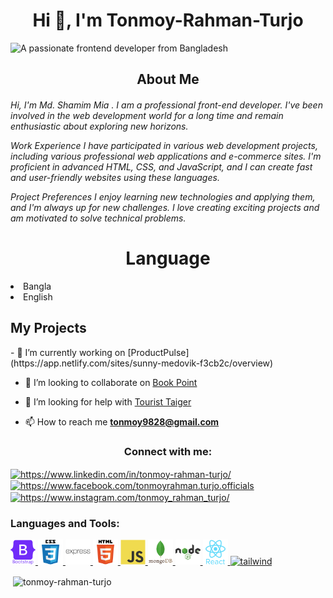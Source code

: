 

<h1 align="center">Hi 👋, I'm Tonmoy-Rahman-Turjo</h1>

![A passionate frontend developer from Bangladesh](https://i.ibb.co/DLwDJwV/2.png)
      
<h2 align="center">About Me</h2>
<h6>    Hi, I'm Md. Shamim Mia . I am a professional front-end developer. I've been involved in the web development world for a long time and remain enthusiastic about exploring new horizons.

Work Experience
I have participated in various web development projects, including various professional web applications and e-commerce sites. I'm proficient in advanced HTML, CSS, and JavaScript, and I can create fast and user-friendly websites using these languages.

Project Preferences
I enjoy learning new technologies and applying them, and I'm always up for new challenges. I love creating exciting projects and am motivated to solve technical problems.</h6>


 <div>
      <h1 align="center">Language</h1>
 <li>
 Bangla
  
 </li>
 <li> English</li>
 </div>

       
<div>
      <h2>My Projects</h2>
      - 🔭 I’m currently working on [ProductPulse](https://app.netlify.com/sites/sunny-medovik-f3cb2c/overview)

- 👯 I’m looking to collaborate on [Book Point](https://assingmnet-elevent-books.firebaseapp.com/)

- 🤝 I’m looking for help with [Tourist Taiger](https://assingment-twn.firebaseapp.com/)
</div>

- 📫 How to reach me **tonmoy9828@gmail.com**

<h3  align="center">Connect with me:</h3>
<p align="left">
<a href="https://linkedin.com/in/https://www.linkedin.com/in/tonmoy-rahman-turjo/" target="blank"><img align="center" src="https://raw.githubusercontent.com/rahuldkjain/github-profile-readme-generator/master/src/images/icons/Social/linked-in-alt.svg" alt="https://www.linkedin.com/in/tonmoy-rahman-turjo/" height="30" width="40" /></a>
<a href="https://fb.com/https://www.facebook.com/tonmoyrahman.turjo.officials" target="blank"><img align="center" src="https://raw.githubusercontent.com/rahuldkjain/github-profile-readme-generator/master/src/images/icons/Social/facebook.svg" alt="https://www.facebook.com/tonmoyrahman.turjo.officials" height="30" width="40" /></a>
<a href="https://instagram.com/https://www.instagram.com/tonmoy_rahman_turjo/" target="blank"><img align="center" src="https://raw.githubusercontent.com/rahuldkjain/github-profile-readme-generator/master/src/images/icons/Social/instagram.svg" alt="https://www.instagram.com/tonmoy_rahman_turjo/" height="30" width="40" /></a>
</p>

<h3 align="left">Languages and Tools:</h3>
<p align="left"> <a href="https://getbootstrap.com" target="_blank" rel="noreferrer"> <img src="https://raw.githubusercontent.com/devicons/devicon/master/icons/bootstrap/bootstrap-plain-wordmark.svg" alt="bootstrap" width="40" height="40"/> </a> <a href="https://www.w3schools.com/css/" target="_blank" rel="noreferrer"> <img src="https://raw.githubusercontent.com/devicons/devicon/master/icons/css3/css3-original-wordmark.svg" alt="css3" width="40" height="40"/> </a> <a href="https://expressjs.com" target="_blank" rel="noreferrer"> <img src="https://raw.githubusercontent.com/devicons/devicon/master/icons/express/express-original-wordmark.svg" alt="express" width="40" height="40"/> </a> <a href="https://www.w3.org/html/" target="_blank" rel="noreferrer"> <img src="https://raw.githubusercontent.com/devicons/devicon/master/icons/html5/html5-original-wordmark.svg" alt="html5" width="40" height="40"/> </a> <a href="https://developer.mozilla.org/en-US/docs/Web/JavaScript" target="_blank" rel="noreferrer"> <img src="https://raw.githubusercontent.com/devicons/devicon/master/icons/javascript/javascript-original.svg" alt="javascript" width="40" height="40"/> </a> <a href="https://www.mongodb.com/" target="_blank" rel="noreferrer"> <img src="https://raw.githubusercontent.com/devicons/devicon/master/icons/mongodb/mongodb-original-wordmark.svg" alt="mongodb" width="40" height="40"/> </a> <a href="https://nodejs.org" target="_blank" rel="noreferrer"> <img src="https://raw.githubusercontent.com/devicons/devicon/master/icons/nodejs/nodejs-original-wordmark.svg" alt="nodejs" width="40" height="40"/> </a> <a href="https://reactjs.org/" target="_blank" rel="noreferrer"> <img src="https://raw.githubusercontent.com/devicons/devicon/master/icons/react/react-original-wordmark.svg" alt="react" width="40" height="40"/> </a> <a href="https://tailwindcss.com/" target="_blank" rel="noreferrer"> <img src="https://www.vectorlogo.zone/logos/tailwindcss/tailwindcss-icon.svg" alt="tailwind" width="40" height="40"/> </a> </p>

<p>&nbsp;<img align="center" src="https://github-readme-stats.vercel.app/api?username=tonmoy-rahman-turjo&show_icons=true&locale=en" alt="tonmoy-rahman-turjo" /></p>





